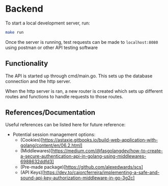 # Backend

To start a local development server, run:

```bash
make run
```

Once the server is running, test requests can be made to `localhost:8080` using postman or other API testing software

## Functionality

The API is started up through cmd/main.go. This sets up the database connection and the http server.

When the http server is ran, a new router is created which sets up different routes and functions to handle requests to those routes.


## References/Documentation

Useful references can be listed here for future reference:
* Potential session management options: 
    * (Cookies)[https://astaxie.gitbooks.io/build-web-application-with-golang/content/en/06.2.html]
    * (Middlewares)[https://medium.com/@fasgolangdev/how-to-create-a-secure-authentication-api-in-golang-using-middlewares-6988632ddfd3]
    * (Pre-made package)[https://github.com/alexedwards/scs]
    * (API Keys)[https://dev.to/caiorcferreira/implementing-a-safe-and-sound-api-key-authorization-middleware-in-go-3g2c]